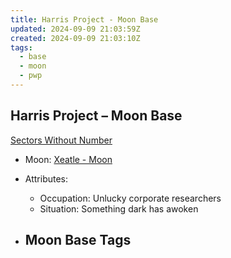 ```yaml
---
title: Harris Project - Moon Base
updated: 2024-09-09 21:03:59Z
created: 2024-09-09 21:03:10Z
tags:
  - base
  - moon
  - pwp
---
```


## Harris Project &ndash; Moon Base

[Sectors Without Number](https://sectorswithoutnumber.com/sector/bfDcBzTtgpeyLUfwzjio/moonBase/0IwiaY9srmkTPPISQQBk)

- Moon: [Xeatle - Moon](../../../Gaming/StarsWithoutNumber/PiratesWithoutPlunder/Xeatle%20-%20Moon.md)

- Attributes:
   -   Occupation: Unlucky corporate researchers
   -   Situation: Something dark has awoken

- Moon Base Tags
	- 